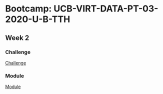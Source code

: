 # Bootcamp: UCB-VIRT-DATA-PT-03-2020-U-B-TTH

## Week 2 

### Challenge
[Challenge](challenge/)

### Module
[Module](module/)


